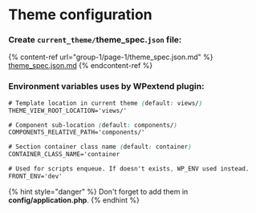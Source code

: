 # Theme configuration

### Create `current_theme/`theme\_spec.`json` file:

{% content-ref url="group-1/page-1/theme_spec.json.md" %}
[theme\_spec.json.md](group-1/page-1/theme\_spec.json.md)
{% endcontent-ref %}

###

### Environment variables uses by WPextend plugin:

```css
# Template location in current theme (default: views/)
THEME_VIEW_ROOT_LOCATION='views/'

# Component sub-location (default: components/)
COMPONENTS_RELATIVE_PATH='components/'

# Section container class name (default: container)
CONTAINER_CLASS_NAME='container

# Used for scripts enqueue. If doesn't exists, WP_ENV used instead.
FRONT_ENV='dev'
```

{% hint style="danger" %}
Don't forget to add them in **config/application.php**.
{% endhint %}
